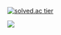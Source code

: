 <!-- ### Hi there 👋 -->

<!--
**raararaara/raararaara** is a ✨ _special_ ✨ repository because its `README.md` (this file) appears on your GitHub profile.

Here are some ideas to get you started:

- 🔭 I’m currently working on ...
- 🌱 I’m currently learning ...
- 👯 I’m looking to collaborate on ...
- 🤔 I’m looking for help with ...
- 💬 Ask me about ...
- 📫 How to reach me: ...
- 😄 Pronouns: ...
- ⚡ Fun fact: ...
-->
[![solved.ac tier](http://mazassumnida.wtf/api/v2/generate_badge?boj=raararaara)](https://solved.ac/raararaara)

[![](https://run.kaist.ac.kr/badges/codeforces/raararaara.svg)](https://codeforces.com/profile/raararaara)
